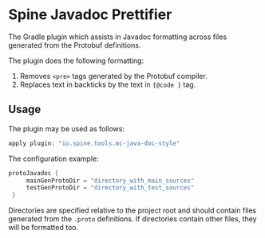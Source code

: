 # Spine Javadoc Prettifier

The Gradle plugin which assists in Javadoc formatting across files generated from the Protobuf 
definitions.

The plugin does the following formatting:

1. Removes `<pre>` tags generated by the Protobuf compiler.
2. Replaces text in backticks by the text in `{@code }` tag.

## Usage

The plugin may be used as follows:

```groovy
apply plugin: "io.spine.tools.mc-java-doc-style"
```

The configuration example:

```groovy
protoJavadoc {
     mainGenProtoDir = "directory_with_main_sources"
     testGenProtoDir = "directory_with_test_sources"
 }
 ```
 
 Directories are specified relative to the project root and should contain files generated from 
 the `.proto` definitions. If directories contain other files, they will be formatted too.
